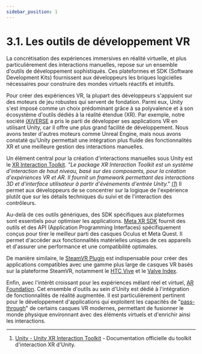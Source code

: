 ```yaml
---
sidebar_position: 1
---
```


# 3.1. Les outils de développement VR

La concrétisation des expériences immersives en réalité virtuelle, et plus particulièrement des interactions manuelles, repose sur un ensemble d'outils de développement sophistiqués. Ces plateformes et SDK (Software Development Kits) fournissent aux développeurs les briques logicielles nécessaires pour construire des mondes virtuels réactifs et intuitifs.

Pour créer des expériences VR, la plupart des développeurs s'appuient sur des moteurs de jeu robustes qui servent de fondation. Parmi eux, Unity s'est imposé comme un choix prédominant grâce à sa polyvalence et à son écosystème d'outils dédiés à la réalité étendue (XR). Par exemple, notre société [iXiVERSE](https://www.ixiverse.com/) a pris le parti de développer ses applications VR en utilisant Unity, car il offre une plus grand facilité de développement. Nous avons tester d'autres moteurs comme Unreal Engine, mais nous avons constaté qu'Unity permettait une intégration plus fluide des fonctionnalités XR et une meilleure gestion des interactions manuelles.

Un élément central pour la création d'interactions manuelles sous Unity est le [XR Interaction Toolkit](https://docs.unity3d.com/Packages/com.unity.xr.interaction.toolkit@3.0/manual/index.html). _"Le package XR Interaction Toolkit est un système d'interaction de haut niveau, basé sur des composants, pour la création d'expériences VR et AR. Il fournit un framework permettant des interactions 3D et d'interface utilisateur à partir d'événements d'entrée Unity."_  [(_1_)](https://docs.unity3d.com/Packages/com.unity.xr.interaction.toolkit@3.0/manual/index.html) Il permet aux développeurs de se concentrer sur la logique de l'expérience plutôt que sur les détails techniques du suivi et de l'interaction des contrôleurs.

Au-delà de ces outils génériques, des SDK spécifiques aux plateformes sont essentiels pour optimiser les applications. [Meta XR SDK](https://developers.meta.com/horizon/downloads/package/meta-xr-sdk-all-in-one-upm/) fournit des outils et des API (Application Programming Interfaces) spécifiquement conçus pour tirer le meilleur parti des casques Oculus et Meta Quest. Il permet d'accéder aux fonctionnalités matérielles uniques de ces appareils et d'assurer une performance et une compatibilité optimales.

De manière similaire, le [SteamVR Plugin](https://valvesoftware.github.io/steamvr_unity_plugin/) est indispensable pour créer des applications compatibles avec une gamme plus large de casques VR basés sur la plateforme SteamVR, notamment le [HTC Vive](https://www.vive.com/fr/) et le [Valve Index](https://www.valvesoftware.com/fr/index/headset).

Enfin, avec l'intérêt croissant pour les expériences mêlant réel et virtuel, [AR Foundation](https://docs.unity3d.com/Packages/com.unity.xr.arfoundation@6.1/manual/index.html). Cet ensemble d'outils au sein d'Unity est dédié à l'intégration de fonctionnalités de réalité augmentée. Il est particulièrement pertinent pour le développement d'applications qui exploitent les capacités de "[pass-through](https://developers.meta.com/horizon/documentation/unity/unity-passthrough/)" de certains casques VR modernes, permettant de fusionner le monde physique environnant avec des éléments virtuels et d'enrichir ainsi les interactions.

---

1. [Unity - Unity XR Interaction Toolkit](https://docs.unity3d.com/Packages/com.unity.xr.interaction.toolkit@3.0/manual/index.html) - Documentation officielle du toolkit d'interaction XR d'Unity.
